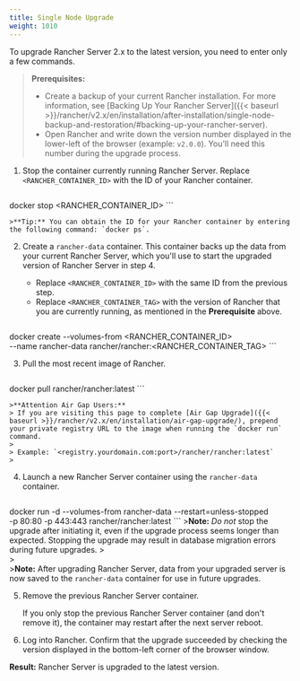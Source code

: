 ```yaml
---
title: Single Node Upgrade
weight: 1010
---
```

To upgrade Rancher Server 2.x to the latest version, you need to enter only a few commands.

>**Prerequisites:**
>
> - Create a backup of your current Rancher installation. For more information, see [Backing Up Your Rancher Server]({{< baseurl >}}/rancher/v2.x/en/installation/after-installation/single-node-backup-and-restoration/#backing-up-your-rancher-server).
> - Open Rancher and write down the version number displayed in the lower-left of the browser (example: `v2.0.0`). You'll need this number during the upgrade process.

1. Stop the container currently running Rancher Server. Replace `<RANCHER_CONTAINER_ID>` with the ID of your Rancher container.

	```
docker stop <RANCHER_CONTAINER_ID>
	```

	>**Tip:** You can obtain the ID for your Rancher container by entering the following command: `docker ps`.

2. Create a `rancher-data` container. This container backs up the data from your current Rancher Server, which you'll use to start the upgraded version of Rancher Server in step 4.

	- Replace `<RANCHER_CONTAINER_ID>` with the same ID from the previous step.
	- Replace `<RANCHER_CONTAINER_TAG>` with the version of Rancher that you are currently running, as mentioned in the  **Prerequisite** above.

	```
docker create --volumes-from <RANCHER_CONTAINER_ID> \
--name rancher-data rancher/rancher:<RANCHER_CONTAINER_TAG>
	```

3. Pull the most recent image of Rancher.

	```
docker pull rancher/rancher:latest
	```

	>**Attention Air Gap Users:**
	> If you are visiting this page to complete [Air Gap Upgrade]({{< baseurl >}}/rancher/v2.x/en/installation/air-gap-upgrade/), prepend your private registry URL to the image when running the `docker run` command.
	>
	> Example: `<registry.yourdomain.com:port>/rancher/rancher:latest`
	>

4. Launch a new Rancher Server container using the `rancher-data` container.

	```
docker run -d --volumes-from rancher-data --restart=unless-stopped \
-p 80:80 -p 443:443 rancher/rancher:latest
	```
	>**Note:** _Do not_ stop the upgrade after initiating it, even if the upgrade process seems longer than expected. Stopping the upgrade may result in database migration errors during future upgrades.
	><br/>
	><br/>
	>**Note:** After upgrading Rancher Server, data from your upgraded server is now saved to the `rancher-data` container for use in future upgrades.

5. Remove the previous Rancher Server container.

	If you only stop the previous Rancher Server container (and don't remove it), the container may restart after the next server reboot.

6. Log into Rancher. Confirm that the upgrade succeeded by checking the version displayed in the bottom-left corner of the browser window.

**Result:** Rancher Server is upgraded to the latest version.
